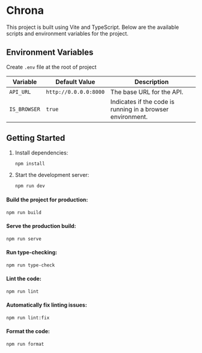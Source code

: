 # Chrona

This project is built using Vite and TypeScript. Below are the available scripts and environment variables for the project.

## Environment Variables

Create `.env` file at the root of project

| Variable   | Default Value           | Description                                  |
| ---------- | ----------------------- | -------------------------------------------- |
| `API_URL`  | `http://0.0.0.0:8000`   | The base URL for the API.                    |
| `IS_BROWSER` | `true`                | Indicates if the code is running in a browser environment. |

## Getting Started

1. Install dependencies:
   ```bash
   npm install
   ```

2. Start the development server:
   ```bash
   npm run dev
   ```

#### Build the project for production:
   ```bash
   npm run build
   ```

#### Serve the production build:
   ```bash
   npm run serve
   ```

#### Run type-checking:
   ```bash
   npm run type-check
   ```

#### Lint the code:
   ```bash
   npm run lint
   ```

#### Automatically fix linting issues:
   ```bash
   npm run lint:fix
   ```

#### Format the code:
   ```bash
   npm run format
   ```
